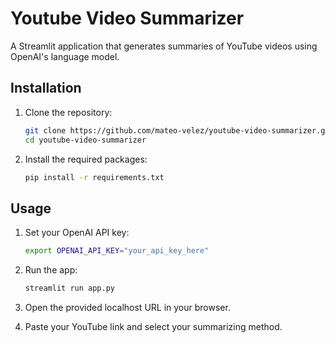 # Youtube Video Summarizer

A Streamlit application that generates summaries of YouTube videos using OpenAI's language model.


## Installation

1. Clone the repository:
   ```bash
   git clone https://github.com/mateo-velez/youtube-video-summarizer.git
   cd youtube-video-summarizer
   ```

2. Install the required packages:
   ```bash
   pip install -r requirements.txt
   ```

## Usage

1. Set your OpenAI API key:
   ```bash
   export OPENAI_API_KEY="your_api_key_here"
   ```

2. Run the app:
   ```bash
   streamlit run app.py
   ```

3. Open the provided localhost URL in your browser.

4. Paste your YouTube link and select your summarizing method.